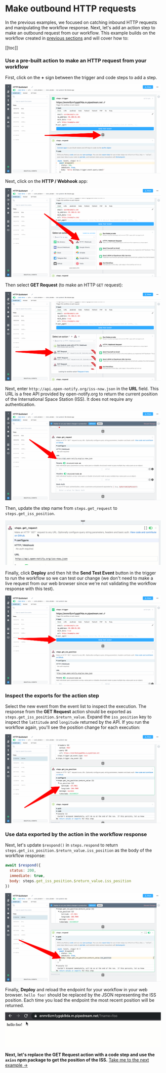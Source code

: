 # Make outbound HTTP requests

In the previous examples, we focused on catching inbound HTTP requests and manipulating the workflow response. Next, let's add an action step to make an outbound request from our workflow. This example builds on the workflow created in [previous sections](/quickstart/) and will cover how to:

[[toc]]

### Use a pre-built action to make an HTTP request from your workflow

First, click on the **+** sign between the trigger and code steps to add a step.

![image-20210525171237467](./image-20210525171237467.png)

Next, click on the **HTTP / Webhook** app:

![image-20210525171326688](./image-20210525171326688.png)

Then select **GET Request** (to make an HTTP `GET` request):

![image-20210525171411902](./image-20210525171411902.png)

Next, enter `http://api.open-notify.org/iss-now.json` in the **URL** field. This URL is a free API provided by open-notify.org  to return the current position of the International Space Station (ISS). It does not require any authentication.

![image-20210525171518303](./image-20210525171518303.png)

Then, update the step name from `steps.get_request` to `steps.get_iss_position`.

![get_iss_position](./get_iss_position.gif)

Finally, click **Deploy** and then hit the **Send Test Event** button in the trigger to run the workflow so we can test our change (we don't need to make a live request from our web browser since we're not validating the workflow response with this test).

![image-20210525171621793](./image-20210525171621793.png)

### Inspect the exports for the action step

Select the new event from the event list to inspect the execution. The response from the **GET Request** action should be exported as `steps.get_iss_position.$return_value`. Expand the `iss_position` key to inspect the `lattitude` and `longitude` returned by the API. If you run the workflow again, you'll see the position change for each execution:

![image-20210525171711647](./image-20210525171711647.png)

### Use data exported by the action in the workflow response

Next, let's update `$respond()` in `steps.respond` to return `steps.get_iss_position.$return_value.iss_position` as the body of the workflow response:

```javascript
await $respond({
  status: 200,
  immediate: true,
  body: steps.get_iss_position.$return_value.iss_position
})
```

![image-20210525171805160](./image-20210525171805160.png)

Finally, **Deploy** and reload the endpoint for your workflow in your web browser. `hello foo!` should be replaced by the JSON representing the ISS position. Each time you load the endpoint the most recent position will be returned.

![get-iss-position](./get-iss-position.gif)

**Next, let's replace the GET Request action with a code step and use the `axios` npm package to get the position of the ISS.** [Take me to the next example &rarr;](../using-npm-packages/) 

